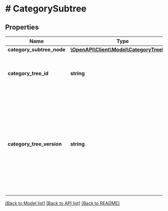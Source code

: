 # # CategorySubtree

## Properties

Name | Type | Description | Notes
------------ | ------------- | ------------- | -------------
**category_subtree_node** | [**\OpenAPI\Client\Model\CategoryTreeNode**](CategoryTreeNode.md) |  | [optional]
**category_tree_id** | **string** | The unique identifier of the eBay category tree to which this subtree belongs. | [optional]
**category_tree_version** | **string** | The version of the category tree identified by categoryTreeId. It&#39;s a good idea to cache this value for comparison so you can determine if this category tree has been modified in subsequent calls. | [optional]

[[Back to Model list]](../../README.md#models) [[Back to API list]](../../README.md#endpoints) [[Back to README]](../../README.md)
